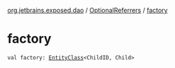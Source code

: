 [org.jetbrains.exposed.dao](../index.md) / [OptionalReferrers](index.md) / [factory](.)

# factory

`val factory: `[`EntityClass`](../-entity-class/index.md)`<ChildID, Child>`